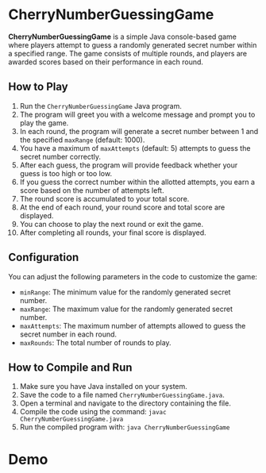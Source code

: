 # CherryNumberGuessingGame

**CherryNumberGuessingGame** is a simple Java console-based game where players attempt to guess a randomly generated secret number within a specified range. The game consists of multiple rounds, and players are awarded scores based on their performance in each round.

## How to Play

1. Run the `CherryNumberGuessingGame` Java program.
2. The program will greet you with a welcome message and prompt you to play the game.
3. In each round, the program will generate a secret number between 1 and the specified `maxRange` (default: 1000).
4. You have a maximum of `maxAttempts` (default: 5) attempts to guess the secret number correctly.
5. After each guess, the program will provide feedback whether your guess is too high or too low.
6. If you guess the correct number within the allotted attempts, you earn a score based on the number of attempts left.
7. The round score is accumulated to your total score.
8. At the end of each round, your round score and total score are displayed.
9. You can choose to play the next round or exit the game.
10. After completing all rounds, your final score is displayed.

## Configuration

You can adjust the following parameters in the code to customize the game:

- `minRange`: The minimum value for the randomly generated secret number.
- `maxRange`: The maximum value for the randomly generated secret number.
- `maxAttempts`: The maximum number of attempts allowed to guess the secret number in each round.
- `maxRounds`: The total number of rounds to play.

## How to Compile and Run

1. Make sure you have Java installed on your system.
2. Save the code to a file named `CherryNumberGuessingGame.java`.
3. Open a terminal and navigate to the directory containing the file.
4. Compile the code using the command: `javac CherryNumberGuessingGame.java`
5. Run the compiled program with: `java CherryNumberGuessingGame`

# Demo
